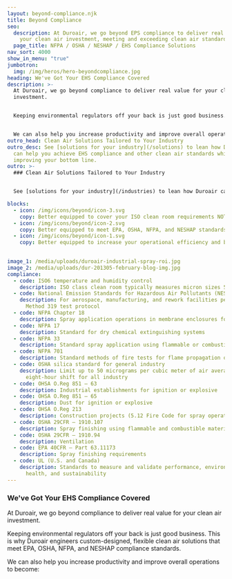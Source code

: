 ```yaml
---
layout: beyond-compliance.njk
title: Beyond Compliance
seo:
  description: At Duroair, we go beyond EPS compliance to deliver real value for
    your clean air investment, meeting and exceeding clean air standards.
  page_title: NFPA / OSHA / NESHAP / EHS Compliance Solutions
nav_sort: 4000
show_in_menu: "true"
jumbotron:
  img: /img/heros/hero-beyondcompliance.jpg
heading: We've Got Your EHS Compliance Covered
description: >-
  At Duroair, we go beyond compliance to deliver real value for your clean air
  investment.


  Keeping environmental regulators off your back is just good business. This is why Duroair engineers custom-designed, flexible clean air solutions that meet EPA, OSHA, NFPA, and NESHAP compliance standards.


  We can also help you increase productivity and improve overall operations to become:
outro_head: Clean Air Solutions Tailored to Your Industry
outro_desc: See [solutions for your industry](/solutions) to lean how Duroair
  can help you achieve EHS compliance and other clean air standards while
  improving your bottom line.
outro: >-
  ### Clean Air Solutions Tailored to Your Industry


  See [solutions for your industry](/industries) to lean how Duroair can help you achieve EHS compliance and other clean air standards while improving your bottom line.

blocks:
  - icon: /img/icons/beyond/icon-3.svg
    copy: Better equipped to cover your ISO clean room requirements NOT bases
  - icon: /img/icons/beyond/icon-2.svg
    copy: Better equipped to meet EPA, OSHA, NFPA, and NESHAP standards
  - icon: /img/icons/beyond/icon-1.svg
    copy: Better equipped to increase your operational efficiency and bottom line

    
image_1: /media/uploads/duroair-industrial-spray-roi.jpg
image_2: /media/uploads/dur-201305-february-blog-img.jpg
compliance:
  - code: ISO6 temperature and humidity control
    description: ISO class clean room typically measures micron sizes 5.0µ, 0.5µ and 0.3µ
  - code: National Emission Standards for Hazardous Air Pollutants (NESHAP)
    description: For aerospace, manufacturing, and rework facilities per EPA’s
      Method 319 test protocol
  - code: NFPA Chapter 18
    description: Spray application operations in membrane enclosures for fire suppression
  - code: NFPA 17
    description: Standard for dry chemical extinguishing systems
  - code: NFPA 33
    description: Standard spray application using flammable or combustible materials
  - code: NFPA 701
    description: Standard methods of fire tests for flame propagation of textiles and films
  - code: OSHA silica standard for general industry
    description: Limit up to 50 micrograms per cubic meter of air averaged during an
      eight-hour shift for all industry
  - code: OHSA O.Reg 851 – 63
    description: Industrial establishments for ignition or explosive
  - code: OHSA O.Reg 851 – 65
    description: Dust for ignition or explosive
  - code: OHSA O.Reg 213
    description: Construction projects (5.12 Fire Code for spray operation)
  - code: OSHA 29CFR – 1910.107
    description: Spray finishing using flammable and combustible material
  - code: OSHA 29CFR – 1910.94
    description: Ventilation
  - code: EPA 40CFR – Part 63.11173
    description: Spray finishing requirements
  - code: UL (U.S. and Canada)
    description: Standards to measure and validate performance, environmental
      health, and sustainability
---
```

### We've Got Your EHS Compliance Covered

At Duroair, we go beyond compliance to deliver real value for your clean air investment.

Keeping environmental regulators off your back is just good business. This is why Duroair engineers custom-designed, flexible clean air solutions that meet EPA, OSHA, NFPA, and NESHAP compliance standards.

We can also help you increase productivity and improve overall operations to become: